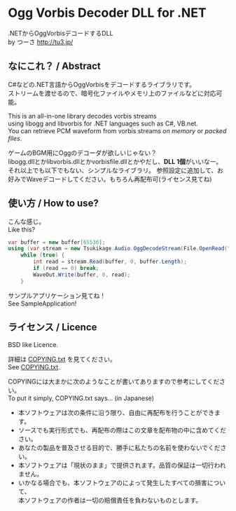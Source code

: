 ﻿Ogg Vorbis Decoder DLL for .NET
===============================

.NETからOggVorbisデコードするDLL  
    by つーさ <http://tu3.jp/>  

## なにこれ？ / Abstract
C#などの.NET言語からOggVorbisをデコードするライブラリです。  
ストリームを渡せるので、暗号化ファイルやメモリ上のファイルなどに対応可能。  

This is an all-in-one library decodes vorbis streams  
using libogg and libvorbis for .NET languages such as C#, VB.net.  
You can retrieve PCM waveform from vorbis streams *on memory* or *packed files*.  

ゲームのBGM用にOggのデコーダが欲しいじゃない？  
libogg.dllとかlibvorbis.dllとかvorbisfile.dllとかやだし、**DLL 1個**がいいなー。
それ以上でも以下でもない、シンプルなライブラリ。
参照設定に追加して、お好みでWaveデコードしてください。もちろん再配布可(ライセンス見てね)  

## 使い方 / How to use?

こんな感じ。  
Like this?  

```sample.cs
var buffer = new buffer[65536];
using (var stream = new Tsukikage.Audio.OggDecodeStream(File.OpenRead("hoge.ogg")))
    while (true) {
        int read = stream.Read(buffer, 0, buffer.Length);
        if (read == 0) break;
        WaveOut.Write(buffer, 0, read);
    }
```
サンプルアプリケーション見てね！  
See SampleApplication!  

## ライセンス / Licence 

BSD like Licence. 

詳細は [COPYING.txt](https://github.com/ttsuki/OggVorbis.NET/blob/master/COPYING.txt) を見てください。  
See [COPYING.txt](https://github.com/ttsuki/OggVorbis.NET/blob/master/COPYING.txt).  

COPYINGには大まかに次のようなことが書いてありますので参考にしてください。  
To put it simply, COPYING.txt says... (in Japanese)  

- 本ソフトウェアは次の条件に沿う限り、自由に再配布を行うことができます。
- ソースでも実行形式でも、再配布の際はこの文章を配布物の中に含めてください。
- あなたの製品を普及させる目的で、勝手に私たちの名前を使わないでください。
- 本ソフトウェアは「現状のまま」で提供されます。品質の保証は一切行われません。
- いかなる場合でも、本ソフトウェアのによって発生したすべての損害について、  
本ソフトウェアの作者は一切の賠償責任を負わないものとします。


